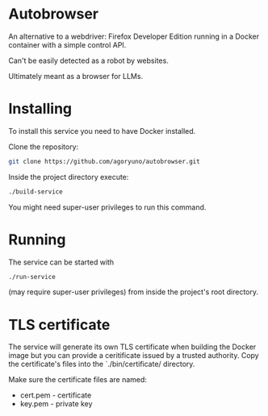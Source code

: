 # Autobrowser

An alternative to a webdriver: Firefox Developer Edition running in a Docker container with a simple control API.

Can't be easily detected as a robot by websites.

Ultimately meant as a browser for LLMs.

# Installing

To install this service you need to have Docker installed.

Clone the repository:

```bash
git clone https://github.com/agoryuno/autobrowser.git
```

Inside the project directory execute:

```bash
./build-service
```

You might need super-user privileges to run this command.

# Running

The service can be started with

```bash
./run-service
```

(may require super-user privileges) from inside the project's root directory.

# TLS certificate

The service will generate its own TLS certificate when building the Docker image
but you can provide a ceritificate issued by a trusted authority. Copy the certificate's files into the `./bin/certificate/ directory.

Make sure the certificate files are named:

* cert.pem - certificate
* key.pem - private key
